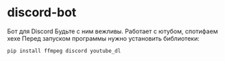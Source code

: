 # discord-bot
Бот для Discord
Будьте с ним вежливы.
Работает с ютубом, спотифаем хехе
Перед запуском программы нужно установить библиотеки:

    pip install ffmpeg discord youtube_dl
